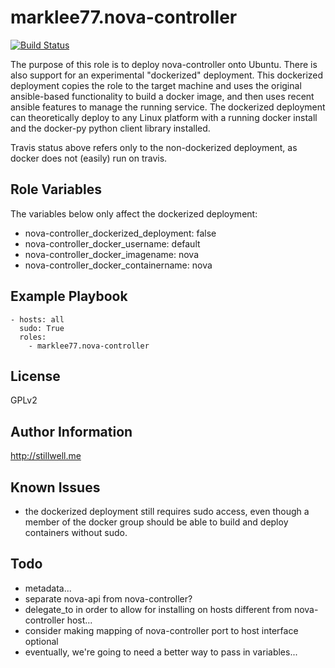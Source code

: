 marklee77.nova-controller
=========================

[![Build Status](https://travis-ci.org/marklee77/ansible-role-nova-controller.svg?branch=master)](https://travis-ci.org/marklee77/ansible-role-nova-controller)

The purpose of this role is to deploy nova-controller onto Ubuntu. There is
also support for an experimental "dockerized" deployment. This dockerized
deployment copies the role to the target machine and uses the original
ansible-based functionality to build a docker image, and then uses recent
ansible features to manage the running service. The dockerized deployment can
theoretically deploy to any Linux platform with a running docker install and
the docker-py python client library installed.

Travis status above refers only to the non-dockerized deployment, as docker does 
not (easily) run on travis.

Role Variables
--------------

The variables below only affect the dockerized deployment:

- nova-controller_dockerized_deployment: false
- nova-controller_docker_username: default
- nova-controller_docker_imagename: nova
- nova-controller_docker_containername: nova

Example Playbook
-------------------------

    - hosts: all
      sudo: True
      roles:
        - marklee77.nova-controller

License
-------

GPLv2

Author Information
------------------

http://stillwell.me

Known Issues
------------

- the dockerized deployment still requires sudo access, even though a member of 
  the docker group should be able to build and deploy containers without sudo.

Todo
----

- metadata...
- separate nova-api from nova-controller?
- delegate_to in order to allow for installing on hosts different from nova-controller host...
- consider making mapping of nova-controller port to host interface optional
- eventually, we're going to need a better way to pass in variables...
